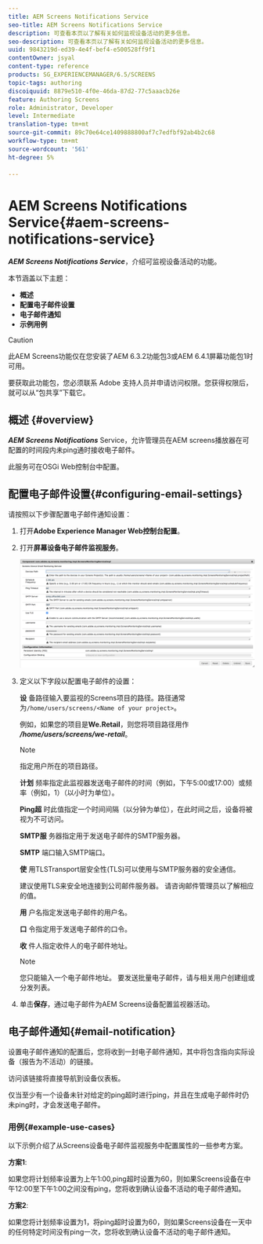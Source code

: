```yaml
---
title: AEM Screens Notifications Service
seo-title: AEM Screens Notifications Service
description: 可查看本页以了解有关如何监视设备活动的更多信息。
seo-description: 可查看本页以了解有关如何监视设备活动的更多信息。
uuid: 9843219d-ed39-4e4f-bef4-e500528ff9f1
contentOwner: jsyal
content-type: reference
products: SG_EXPERIENCEMANAGER/6.5/SCREENS
topic-tags: authoring
discoiquuid: 8879e510-4f0e-46da-87d2-77c5aaacb26e
feature: Authoring Screens
role: Administrator, Developer
level: Intermediate
translation-type: tm+mt
source-git-commit: 89c70e64ce1409888800af7c7edfbf92ab4b2c68
workflow-type: tm+mt
source-wordcount: '561'
ht-degree: 5%

---
```



# AEM Screens Notifications Service{#aem-screens-notifications-service}

<!--removed from metadata: admitteddomains: @adobe.com;@caesars.com-->

***AEM Screens Notifications Service***，介绍可监视设备活动的功能。

本节涵盖以下主题：

* **概述**
* **配置电子邮件设置**
* **电子邮件通知**
* **示例用例**

>[!CAUTION]
>
>此AEM Screens功能仅在您安装了AEM 6.3.2功能包3或AEM 6.4.1屏幕功能包1时可用。
>
>要获取此功能包，您必须联系 Adobe 支持人员并申请访问权限。您获得权限后，就可以从“包共享”下载它。

## 概述 {#overview}

***AEM Screens Notifications*** Service，允许管理员在AEM screens播放器在可配置的时间段内未ping通时接收电子邮件。

此服务可在OSGi Web控制台中配置。

## 配置电子邮件设置{#configuring-email-settings}

请按照以下步骤配置电子邮件通知设置：

1. 打开&#x200B;**Adobe Experience Manager Web控制台配置**。
1. 打开&#x200B;**屏幕设备电子邮件监视服务**。

   ![screen_shot_2018-04-26at44602pm](assets/screen_shot_2018-04-26at44602pm.png)

1. 定义以下字段以配置电子邮件的设置：

   **设** 备路径输入要监视的Screens项目的路径。路径通常为`/home/users/screens/<Name of your project>`。

   例如，如果您的项目是&#x200B;**We.Retail**，则您将项目路径用作&#x200B;***/home/users/screens/we-retail***。

   >[!NOTE]
   >
   >指定用户所在的项目路径。

   **计划** 频率指定此监视器发送电子邮件的时间（例如，下午5:00或17:00）或频率（例如，1）（以小时为单位）。

   **Ping超** 时此值指定一个时间间隔（以分钟为单位），在此时间之后，设备将被视为不可访问。

   **SMTP服** 务器指定用于发送电子邮件的SMTP服务器。

   **SMTP** 端口输入SMTP端口。

   **使** 用TLSTransport层安全性(TLS)可以使用与SMTP服务器的安全通信。

   建议使用TLS来安全地连接到公司邮件服务器。 请咨询邮件管理员以了解相应的值。

   **用** 户名指定发送电子邮件的用户名。

   **口** 令指定用于发送电子邮件的口令。

   **收** 件人指定收件人的电子邮件地址。

   >[!NOTE]
   >
   >您只能输入一个电子邮件地址。 要发送批量电子邮件，请与相关用户创建组或分发列表。

1. 单击&#x200B;**保存**，通过电子邮件为AEM Screens设备配置监视器活动。

## 电子邮件通知{#email-notification}

设置电子邮件通知的配置后，您将收到一封电子邮件通知，其中将包含指向实际设备（报告为不活动）的链接。

访问该链接将直接导航到设备仪表板。

仅当至少有一个设备未针对给定的ping超时进行ping，并且在生成电子邮件时仍未ping时，才会发送电子邮件。

### 用例{#example-use-cases}

以下示例介绍了从Screens设备电子邮件监视服务中配置属性的一些参考方案。

**方案1**:

如果您将计划频率设置为上午1:00,ping超时设置为60，则如果Screens设备在中午12:00至下午1:00之间没有ping，您将收到确认设备不活动的电子邮件通知。

**方案2**:

如果您将计划频率设置为1，将ping超时设置为60，则如果Screens设备在一天中的任何特定时间没有ping一次，您将收到确认设备不活动的电子邮件通知。
